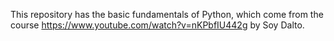 This repository has the basic fundamentals of Python, which come from the course https://www.youtube.com/watch?v=nKPbfIU442g by Soy Dalto.
